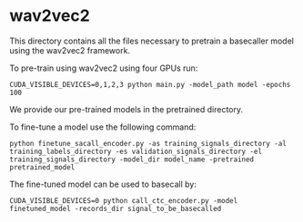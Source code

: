 # wav2vec2

This directory contains all the files necessary to pretrain a basecaller model using the wav2vec2 framework.

To pre-train using wav2vec2 using four GPUs run:

```
CUDA_VISIBLE_DEVICES=0,1,2,3 python main.py -model_path model -epochs 100
```

We provide our pre-trained models in the pretrained directory.


To fine-tune a model use the following command:

```
python finetune_sacall_encoder.py -as training_signals_directory -al training_labels_directory -es validation_signals_directory -el training_signals_directory -model_dir model_name -pretrained pretrained_model

```

The fine-tuned model can be used to basecall by:

```
CUDA_VISIBLE_DEVICES=0 python call_ctc_encoder.py -model finetuned_model -records_dir signal_to_be_basecalled 

